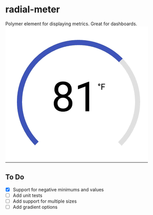 # radial-meter
Polymer element for displaying metrics. Great for dashboards.
![Example GIF](example.gif)
## To Do
- [x] Support for negative minimums and values
- [ ] Add unit tests
- [ ] Add support for multiple sizes
- [ ] Add gradient options
